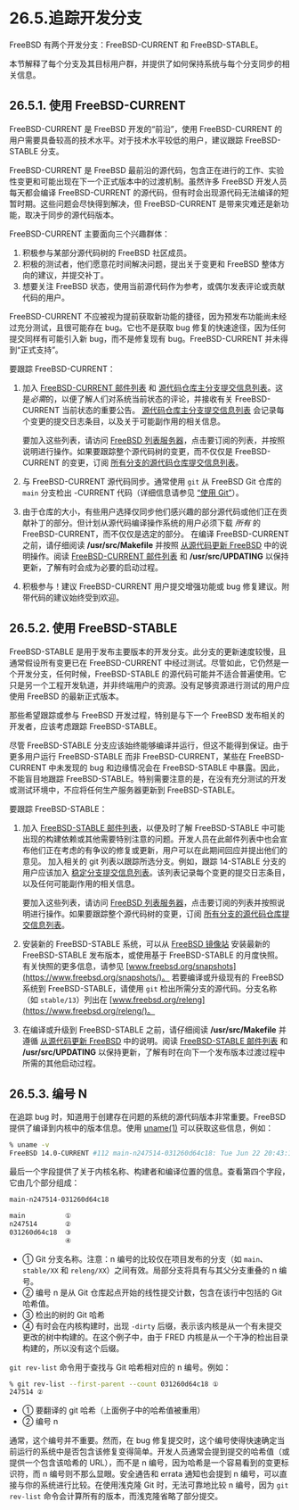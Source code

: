 # 26.5.追踪开发分支

FreeBSD 有两个开发分支：FreeBSD-CURRENT 和 FreeBSD-STABLE。

本节解释了每个分支及其目标用户群，并提供了如何保持系统与每个分支同步的相关信息。

## 26.5.1. 使用 FreeBSD-CURRENT

FreeBSD-CURRENT 是 FreeBSD 开发的“前沿”，使用 FreeBSD-CURRENT 的用户需要具备较高的技术水平。对于技术水平较低的用户，建议跟踪 FreeBSD-STABLE 分支。

FreeBSD-CURRENT 是 FreeBSD 最前沿的源代码，包含正在进行的工作、实验性变更和可能出现在下一个正式版本中的过渡机制。虽然许多 FreeBSD 开发人员每天都会编译 FreeBSD-CURRENT 的源代码，但有时会出现源代码无法编译的短暂时期。这些问题会尽快得到解决，但 FreeBSD-CURRENT 是带来灾难还是新功能，取决于同步的源代码版本。

FreeBSD-CURRENT 主要面向三个兴趣群体：

1. 积极参与某部分源代码树的 FreeBSD 社区成员。
2. 积极的测试者，他们愿意花时间解决问题，提出关于变更和 FreeBSD 整体方向的建议，并提交补丁。
3. 想要关注 FreeBSD 状态，使用当前源代码作为参考，或偶尔发表评论或贡献代码的用户。

FreeBSD-CURRENT 不应被视为提前获取新功能的捷径，因为预发布功能尚未经过充分测试，且很可能存在 bug。它也不是获取 bug 修复的快速途径，因为任何提交同样有可能引入新 bug，而不是修复现有 bug。FreeBSD-CURRENT 并未得到“正式支持”。

要跟踪 FreeBSD-CURRENT：

1. 加入 [FreeBSD-CURRENT 邮件列表](https://lists.freebsd.org/subscription/freebsd-current) 和 [源代码仓库主分支提交信息列表](https://lists.freebsd.org/subscription/dev-commits-src-main)。这是*必需*的，以便了解人们对系统当前状态的评论，并接收有关 FreeBSD-CURRENT 当前状态的重要公告。
   [源代码仓库主分支提交信息列表](https://lists.freebsd.org/subscription/dev-commits-src-main) 会记录每个变更的提交日志条目，以及关于可能副作用的相关信息。

   要加入这些列表，请访问 [FreeBSD 列表服务器](https://lists.freebsd.org/)，点击要订阅的列表，并按照说明进行操作。如果要跟踪整个源代码树的变更，而不仅仅是 FreeBSD-CURRENT 的变更，订阅 [所有分支的源代码仓库提交信息列表](https://lists.freebsd.org/subscription/dev-commits-src-all)。
2. 与 FreeBSD-CURRENT 源代码同步。通常使用 `git` 从 FreeBSD Git 仓库的 `main` 分支检出 -CURRENT 代码（详细信息请参见 [“使用 Git”](https://docs.freebsd.org/en/books/handbook/mirrors/#git)）。
3. 由于仓库的大小，有些用户选择仅同步他们感兴趣的部分源代码或他们正在贡献补丁的部分。但计划从源代码编译操作系统的用户必须下载 *所有* 的 FreeBSD-CURRENT，而不仅仅是选定的部分。
   在编译 FreeBSD-CURRENT 之前，请仔细阅读 **/usr/src/Makefile** 并按照 [从源代码更新 FreeBSD](https://docs.freebsd.org/en/books/handbook/cutting-edge/#makeworld) 中的说明操作。阅读 [FreeBSD-CURRENT 邮件列表](https://lists.freebsd.org/subscription/freebsd-current) 和 **/usr/src/UPDATING** 以保持更新，了解有时会成为必要的启动过程。
4. 积极参与！建议 FreeBSD-CURRENT 用户提交增强功能或 bug 修复建议。附带代码的建议始终受到欢迎。

## 26.5.2. 使用 FreeBSD-STABLE

FreeBSD-STABLE 是用于发布主要版本的开发分支。此分支的更新速度较慢，且通常假设所有变更已在 FreeBSD-CURRENT 中经过测试。尽管如此，它仍然是一个开发分支，任何时候，FreeBSD-STABLE 的源代码可能并不适合普遍使用。它只是另一个工程开发轨道，并非终端用户的资源。没有足够资源进行测试的用户应使用 FreeBSD 的最新正式版本。

那些希望跟踪或参与 FreeBSD 开发过程，特别是与下一个 FreeBSD 发布相关的开发者，应该考虑跟踪 FreeBSD-STABLE。

尽管 FreeBSD-STABLE 分支应该始终能够编译并运行，但这不能得到保证。由于更多用户运行 FreeBSD-STABLE 而非 FreeBSD-CURRENT，某些在 FreeBSD-CURRENT 中未发现的 bug 和边缘情况会在 FreeBSD-STABLE 中暴露。因此，不能盲目地跟踪 FreeBSD-STABLE。特别需要注意的是，在没有充分测试的开发或测试环境中，不应将任何生产服务器更新到 FreeBSD-STABLE。

要跟踪 FreeBSD-STABLE：

1. 加入 [FreeBSD-STABLE 邮件列表](https://lists.freebsd.org/subscription/freebsd-stable)，以便及时了解 FreeBSD-STABLE 中可能出现的构建依赖或其他需要特别注意的问题。开发人员在此邮件列表中也会宣布他们正在考虑的有争议的修复或更新，用户可以在此期间回应并提出他们的意见。
   加入相关的 git 列表以跟踪所选分支。例如，跟踪 14-STABLE 分支的用户应该加入 [稳定分支提交信息列表](https://lists.freebsd.org/subscription/dev-commits-src-branches)。该列表记录每个变更的提交日志条目，以及任何可能副作用的相关信息。

   要加入这些列表，请访问 [FreeBSD 列表服务器](https://lists.freebsd.org/)，点击要订阅的列表并按照说明进行操作。如果要跟踪整个源代码树的变更，订阅 [所有分支的源代码仓库提交信息列表](https://lists.freebsd.org/subscription/dev-commits-src-all)。
2. 安装新的 FreeBSD-STABLE 系统，可以从 [FreeBSD 镜像站](https://docs.freebsd.org/en/books/handbook/mirrors/#mirrors) 安装最新的 FreeBSD-STABLE 发布版本，或使用基于 FreeBSD-STABLE 的月度快照。有关快照的更多信息，请参见 [www.freebsd.org/snapshots](https://www.freebsd.org/snapshots/)。
   若要编译或升级现有的 FreeBSD 系统到 FreeBSD-STABLE，请使用 `git` 检出所需分支的源代码。分支名称（如 `stable/13`）列出在 [www.freebsd.org/releng](https://www.freebsd.org/releng/)。
3. 在编译或升级到 FreeBSD-STABLE 之前，请仔细阅读 **/usr/src/Makefile** 并遵循 [从源代码更新 FreeBSD](https://docs.freebsd.org/en/books/handbook/cutting-edge/#makeworld) 中的说明。阅读 [FreeBSD-STABLE 邮件列表](https://lists.freebsd.org/subscription/freebsd-stable) 和 **/usr/src/UPDATING** 以保持更新，了解有时在向下一个发布版本过渡过程中所需的其他启动过程。

## 26.5.3. 编号 N

在追踪 bug 时，知道用于创建存在问题的系统的源代码版本非常重要。FreeBSD 提供了编译到内核中的版本信息。使用 [uname(1)](https://man.freebsd.org/cgi/man.cgi?query=uname&sektion=1&format=html) 可以获取这些信息，例如：

```sh
% uname -v
FreeBSD 14.0-CURRENT #112 main-n247514-031260d64c18: Tue Jun 22 20:43:19 MDT 2021     fred@machine:/usr/home/fred/obj/usr/home/fred/git/head/amd64.amd64/sys/FRED
```

最后一个字段提供了关于内核名称、构建者和编译位置的信息。查看第四个字段，它由几个部分组成：

```sh
main-n247514-031260d64c18

main	      ①	
n247514	      ②	
031260d64c18  ③
              ④
```

- ① Git 分支名称。注意：n 编号的比较仅在项目发布的分支（如 `main`、`stable/XX` 和 `releng/XX`）之间有效。局部分支将具有与其父分支重叠的 n 编号。
- ② 编号 n 是从 Git 仓库起点开始的线性提交计数，包含在该行中包括的 Git 哈希值。
- ③ 检出的树的 Git 哈希
- ④ 有时会在内核构建时，出现 `-dirty` 后缀，表示该内核是从一个有未提交更改的树中构建的。在这个例子中，由于 FRED 内核是从一个干净的检出目录构建的，所以没有这个后缀。

`git rev-list` 命令用于查找与 Git 哈希相对应的 n 编号。例如：

```sh
% git rev-list --first-parent --count 031260d64c18 ①
247514 ②
```

- ① 要翻译的 git 哈希（上面例子中的哈希值被重用）
- ② 编号 n

通常，这个编号并不重要。然而，在 bug 修复提交时，这个编号使得快速确定当前运行的系统中是否包含该修复变得简单。开发人员通常会提到提交的哈希值（或提供一个包含该哈希的 URL），而不是 n 编号，因为哈希是一个容易看到的变更标识符，而 n 编号则不那么显眼。安全通告和 errata 通知也会提到 n 编号，可以直接与你的系统进行比较。在使用浅克隆 Git 时，无法可靠地比较 n 编号，因为 `git rev-list` 命令会计算所有的版本，而浅克隆省略了部分提交。
